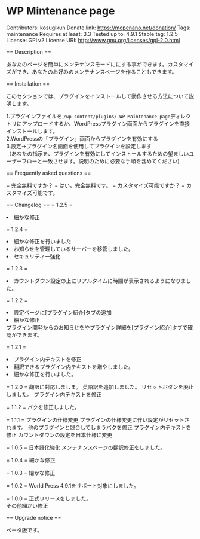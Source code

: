# WP Mintenance page

Contributors: kosugikun
Donate link: https://mcpenano.net/donation/
Tags: maintenance
Requires at least: 3.3
Tested up to: 4.9.1
Stable tag: 1.2.5
License: GPLv2
License URI: http://www.gnu.org/licenses/gpl-2.0.html



== Description ==

あなたのページを簡単にメンテナンスモードににする事ができます。カスタマイズができ、あなたのお好みのメンテナンスページを作ることもできます。

== Installation ==

このセクションでは、プラグインをインストールして動作させる方法について説明します。<br>


1.プラグインファイルを `/wp-content/plugins/
WP-Maintenance-page`ディレクトリにアップロードするか、WordPressプラグイン画面からプラグインを直接インストールします。<br>
2.WordPressの「プラグイン」画面からプラグインを有効にする<br>
3.設定->プラグイン名画面を使用してプラグインを設定します<br>
（あなたの指示を、プラグインを有効にしてインストールするための望ましいユーザーフローと一致させます。説明のために必要な手順を含めてください)

== Frequently asked questions ==

= 完全無料ですか？ =
はい。完全無料です。
= カスタマイズ可能ですか？ =
カスタマイズ可能です。


== Changelog ==
= 1.2.5 =
<ui>
<li>細かな修正</li>
</ui>

= 1.2.4 =
<ui>
<li>細かな修正を行いました</li>
<li>お知らせを管理しているサーバーを移管しました。</li>
<li>セキュリティー強化</li>
</ui>

= 1.2.3 =
<ui>
<li>カウントダウン設定の上にリアルタイムに時間が表示されるようになりました。</li>
</ui>

= 1.2.2 =
<ui>
<li>設定ページに[プラグイン紹介]タブの追加</li>
<li>細かな修正</li>
</ui>
プラグイン開発からのお知らせをやプラグイン詳細を[プラグイン紹介]タブで確認ができます。

= 1.2.1 =
<ui>
<li>プラグイン内テキストを修正</li>
<li>翻訳できるプラグイン内テキストを増やしました。</li>
<li>細かな修正を行いました。</li>
</ui>

= 1.2.0 =
翻訳に対応しましま。
英語訳を追加しました。
リセットボタンを廃止しました。
プラグイン内テキストを修正

= 1.1.2 =
バクを修正しました。

= 1.1.1 =
プラグインの仕様変更
プラグインの仕様変更に伴い設定がリセットされます。
他のプラグインと競合してしまうバクを修正
プラグイン内テキストを修正
カウントダウンの設定を日本仕様に変更


= 1.0.5 =
日本語化強化
メンテナンスページの翻訳修正をしました。


= 1.0.4 =
細かな修正

= 1.0.3 =
細かな修正

= 1.0.2 =
World Press 4.9.1をサポート対象にしました。

= 1.0.0 =
正式リリースをしました。<br>
その他細かい修正

== Upgrade notice ==

ベータ版です。
